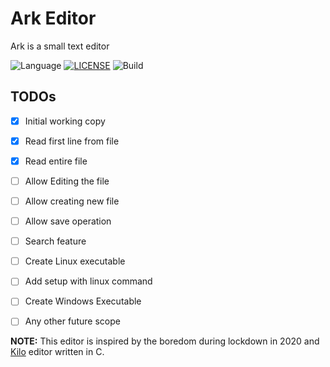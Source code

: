 # Ark Editor
Ark is a small text editor

![Language](https://img.shields.io/badge/language-C++14-blue)
[![LICENSE](https://img.shields.io/github/license/octopi-labs/arkeditor)](LICENSE)
![Build](https://travis-ci.com/octopi-labs/arkeditor.svg?branch=master)

## TODOs
- [x] Initial working copy
- [x] Read first line from file
- [x] Read entire file
- [ ] Allow Editing the file
- [ ] Allow creating new file
- [ ] Allow save operation
- [ ] Search feature
- [ ] Create Linux executable
- [ ] Add setup with linux command
- [ ] Create Windows Executable
- [ ] Any other future scope


**NOTE:** This editor is inspired by the boredom during lockdown in 2020 and [Kilo](https://github.com/antirez/kilo) editor written in C. 
